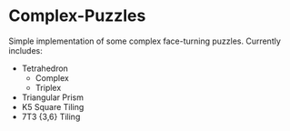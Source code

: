 # Complex-Puzzles
Simple implementation of some complex face-turning puzzles. Currently includes:
* Tetrahedron
    * Complex
    * Triplex
* Triangular Prism
* K5 Square Tiling
* 7T3 {3,6} Tiling
